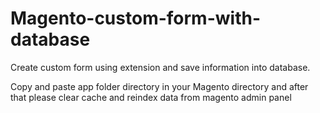 # Magento-custom-form-with-database
Create custom form using extension and save information into database.


Copy and paste app folder directory in your Magento directory and after that please clear cache and reindex data from magento admin panel 

